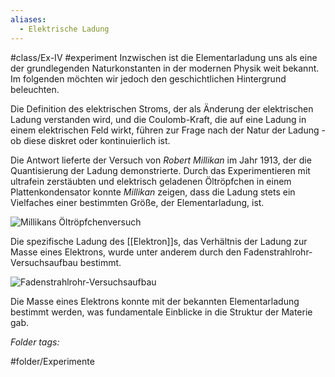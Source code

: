 ```yaml
---
aliases:
  - Elektrische Ladung
---
```


#class/Ex-IV #experiment 
Inzwischen ist die Elementarladung uns als eine der grundlegenden Naturkonstanten in der modernen Physik weit bekannt. Im folgenden möchten wir jedoch den geschichtlichen Hintergrund beleuchten.

Die Definition des elektrischen Stroms, der als Änderung der elektrischen Ladung verstanden wird, und die Coulomb-Kraft, die auf eine Ladung in einem elektrischen Feld wirkt, führen zur Frage nach der Natur der Ladung - ob diese diskret oder kontinuierlich ist.

Die Antwort lieferte der Versuch von *Robert Millikan* im Jahr 1913, der die Quantisierung der Ladung demonstrierte. Durch das Experimentieren mit ultrafein zerstäubten und elektrisch geladenen Öltröpfchen in einem Plattenkondensator konnte *Millikan* zeigen, dass die Ladung stets ein Vielfaches einer bestimmten Größe, der Elementarladung, ist.

![Millikans Öltröpfchenversuch](fig/Ex4_0423_Scheme_of_Millikan’s_oil-drop_apparatus.jpg)

Die spezifische Ladung des [[Elektron]]s, das Verhältnis der Ladung zur Masse eines Elektrons, wurde unter anderem durch den Fadenstrahlrohr-Versuchsaufbau bestimmt.

![Fadenstrahlrohr-Versuchsaufbau](fig/Ex4_0423_Teltron_tube.svg.png)

Die Masse eines Elektrons konnte mit der bekannten Elementarladung bestimmt werden, was fundamentale Einblicke in die Struktur der Materie gab.


 *Folder tags:*

#folder/Experimente